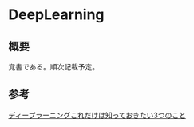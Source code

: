 # DeepLearning

## 概要
覚書である。順次記載予定。  


## 参考
[ディープラーニングこれだけは知っておきたい3つのこと](https://jp.mathworks.com/discovery/deep-learning.html)
